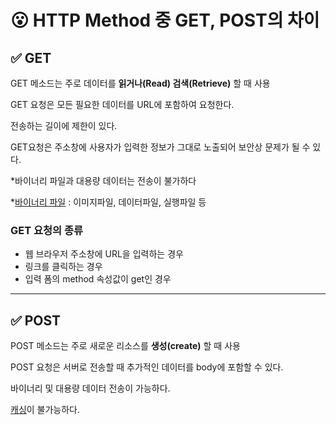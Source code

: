 # 😮 HTTP Method 중 GET, POST의 차이

## ✅ GET

GET 메소드는 주로 데이터를 **읽거나(Read) 검색(Retrieve)** 할 때 사용

GET 요청은 모든 필요한 데이터를 URL에 포함하여 요청한다.

전송하는 길이에 제한이 있다.

GET요청은 주소창에 사용자가 입력한 정보가 그대로 노출되어 보안상 문제가 될 수 있다.

\*바이너리 파일과 대용량 데이터는 전송이 불가하다

\*[바이너리 파일](https://codedragon.tistory.com/5103) : 이미지파일, 데이터파일, 실행파일 등

### GET 요청의 종류

- 웹 브라우저 주소창에 URL을 입력하는 경우
- 링크를 클릭하는 경우
- 입력 폼의 method 속성값이 get인 경우

---

## ✅ POST

POST 메소드는 주로 새로운 리소스를 **생성(create)** 할 때 사용

POST 요청은 서버로 전송할 때 추가적인 데이터를 body에 포함할 수 있다.

바이너리 및 대용량 데이터 전송이 가능하다.

[캐싱](https://aws.amazon.com/ko/caching/)이 불가능하다.
